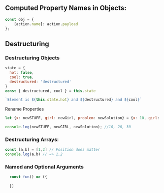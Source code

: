 ## Computed Property Names in Objects:

```js
const obj = {
    [action.name]: action.payload
};
```

## Destructuring

### Destructuring Objects
```js
state = {
  hot: false,
  cool: true,
  destructured: 'destructured'
}
const { destructured, cool } = this.state

`Element is ${this.state.hot} and ${destructured} and ${cool}`
```

Rename Properties
```js
let {x: newSTUFF, girl: newGirl, problem: newSolution} = {x: 10, girl: 'koreanGrill', problem: '?"$%"%"&'};

console.log(newSTUFF, newGIRL, newSolution); //10, 20, 30
```

### Destructuring Arrays:
```js
const [a,b] = [1,2] // Position does matter
console.log(a,b) // => 1,2 
```


### Named and Optional Arguments 

```js
  const fun() => ({ 
  
  })
```
